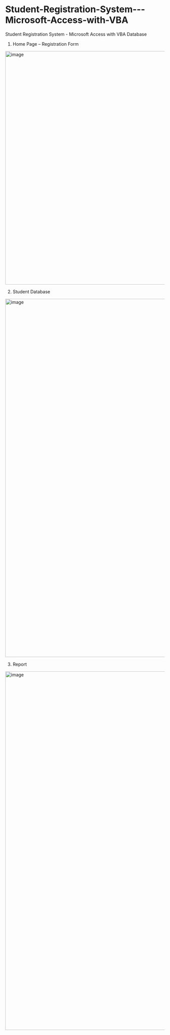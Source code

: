 # Student-Registration-System---Microsoft-Access-with-VBA
Student Registration System - Microsoft Access with VBA Database

1. Home Page – Registration Form
<img width="1453" height="736" alt="image" src="https://github.com/user-attachments/assets/e87828d7-e590-4088-b196-605144e32335" />

2. Student Database
<img width="1919" height="1130" alt="image" src="https://github.com/user-attachments/assets/cdd33f65-2417-408a-85f6-f262300c0feb" />

3. Report
<img width="1919" height="1131" alt="image" src="https://github.com/user-attachments/assets/4775f828-e9af-4f5e-bc1e-32755b5d129f" />


